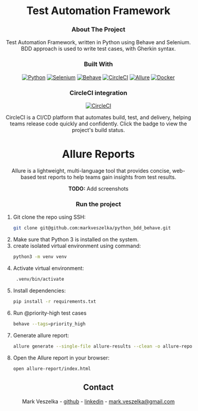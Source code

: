 <!-- PROJECT SHIELDS -->

<!-- PROJECT LOGO -->
<br />
<div style="text-align: center;">
  <a href="https://github.com/markveszelka/python_bdd_behave">
  </a>

<h1 style="text-align: center;">Test Automation Framework</h1>

### About The Project

Test Automation Framework, written in Python using Behave and Selenium.
BDD approach is used to write test cases, with Gherkin syntax.

### Built With

[![Python][Python]][Python-url]
[![Selenium][Selenium]][Selenium-url]
[![Behave][Behave]][Behave-url]
[![CircleCI][CircleCI]][CircleCI-url]
[![Allure][Allure]][Allure-url]
[![Docker][Docker]][Docker-url]

### CircleCI integration

[![CircleCI][CircleCI]][CircleCI-mark-veszelka-url]

CircleCI is a CI/CD platform that automates build, test, and delivery,
helping teams release code quickly and confidently.
Click the badge to view the project's build status.

# Allure Reports

Allure is a lightweight, multi-language tool that provides concise,
web-based test reports to help teams gain insights from test results.

**TODO:** Add screenshots

[//]: # (![Image alt]&#40;  add image link  ;)

[//]: # (![Image alt]&#40;  add image link  ;)

### Run the project

</div>

1. Git clone the repo using SSH:
   ```sh
   git clone git@github.com:markveszelka/python_bdd_behave.git
   ```
2. Make sure that Python 3 is installed on the system.
3. create isolated virtual environment using command:
   ```sh
   python3 -m venv venv
   ```
4. Activate virtual environment:
   ```sh
    .venv/bin/activate
    ```
5. Install dependencies:
   ```sh
   pip install -r requirements.txt
   ```
6. Run @priority-high test cases
   ```sh
   behave --tags=priority_high
   ```
7. Generate allure report:
   ```sh
   allure generate --single-file allure-results --clean -o allure-report
   ```
8. Open the Allure report in your browser:
   ```sh
   open allure-report/index.html
   ```

<!-- CONTACT -->
<div style="text-align: center;">

## Contact

Mark Veszelka - [github](https://github.com/markveszelka) - [linkedin](https://www.linkedin.com/in/mark-veszelka/) -
mark.veszelka@gmail.com

<!-- MARKDOWN LINKS & IMAGES -->
<!-- https://www.markdownguide.org/basic-syntax/#reference-style-links -->

<!-- STACKS -->
</div>

[Python]: https://img.shields.io/badge/python-3670A0?style=for-the-badge&logo=python&logoColor=ffdd54

[Python-url]: https://www.python.org/

[Selenium]: https://img.shields.io/badge/-selenium-%43B02A?style=for-the-badge&logo=selenium&logoColor=white

[Selenium-url]: https://www.selenium.dev

[Behave]: https://img.shields.io/badge/Behave-802045?style=for-the-badge&logo=python&logoColor=white

[Behave-url]: https://behave.readthedocs.io/en/latest/

[CircleCI]: https://img.shields.io/badge/CircleCI-1d3b55?style=for-the-badge&logo=circleci&logoColor=white

[CircleCI-url]: https://circleci.com/

[CircleCI-mark-veszelka-url]: https://app.circleci.com/pipelines/circleci/VQR2HzuTNfT3idLNVd6ApW/Gmzun7qFdS9iBpxdZA28Yb

[Allure]: https://img.shields.io/badge/Allure-ff5000?style=for-the-badge&logo=allure&logoColor=white

[Allure-url]: https://allurereport.org/

[Docker]: https://img.shields.io/badge/docker-2496ED?style=for-the-badge&logo=docker&logoColor=white&labelColor=1D63ED&color=1D63ED

[Docker-url]: https://www.docker.com/



